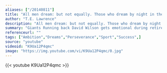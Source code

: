 ```yaml
---
aliases: ["/20140811"]
title: "All men dream: but not equally. Those who dream by night in the dusty recesses of their minds wake up in the day to find it was vanity, but the dreamers of the day are dangerous men, for they may act their dreams with open eyes, to make it possible."
author: "T.E. Lawrence"
description: "All men dream: but not equally. Those who dream by night in the dusty recesses of their minds wake up in the day to find it was vanity, but the dreamers of the day are dangerous men, for they may act their dreams with open eyes, to make it possible. - T.E. Lawrence quotes from GetInspired365.com"
summary: "Giants Running back David Wilson gets emotional during retirement speech saying that he reached one dream and Now will chase a new one"
referenceurl: ""
tags: ["Ambition","Dreams","Perseverance","Sport","Success",]
source: "youtube"
videoid: "K9Ua12P4qmc"
image: "https://img.youtube.com/vi/K9Ua12P4qmc/0.jpg"
---
```


{{< youtube K9Ua12P4qmc >}}
